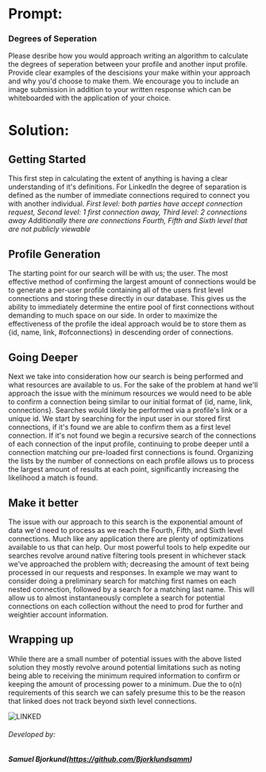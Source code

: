 # Prompt:
### Degrees of Seperation
Please desribe how you would approach writing an algorithm to calculate the degrees of seperation between your
profile and another input profile. Provide clear examples of the descisions your make within your approach and
why you'd choose to make them. We encourage you to include an image submission in addition to your written
response which can be whiteboarded with the application of your choice.

# Solution:

## Getting Started
This first step in calculating the extent of anything is having a clear understanding of it's definitions. For LinkedIn the degree of separation is defined as the number of immediate connections required to connect you with another individual.
*First level: both parties have accept connection request, Second level: 1 first connection away, Third level: 2 connections away*
*Additionally there are connections Fourth, Fifth and Sixth level that are not publicly viewable*

## Profile Generation
The starting point for our search will be with us; the user. The most effective method of confirming the largest amount of connections would be to generate a per-user profile containing all of the users first level connections and storing these directly in our database. This gives us the ability to immediately determine the entire pool of first connections without demanding to much space on our side. In order to maximize the effectiveness of the profile the ideal approach would be to store them as {id, name, link, #ofconnections} in descending order of connections.

## Going Deeper
Next we take into consideration how our search is being performed and what resources are available to us. For the sake of the problem at hand we'll approach the issue with the minimum resources we would need to be able to confirm a connection being similar to our initial format of {id, name, link, connections}. Searches would likely be performed via a profile's link or a unique id. We start by searching for the input user in our stored first connections, if it's found we are able to confirm them as a first level connection. If it's not found we begin a recursive search of the connections of each connection of the input profile, continuing to probe deeper until a connection matching our pre-loaded first connections is found. Organizing the lists by the number of connections on each profile allows us to process the largest amount of results at each point, significantly increasing the likelihood a match is found.

## Make it better
The issue with our approach to this search is the exponential amount of data we'd need to process as we reach the Fourth, Fifth, and Sixth level connections. Much like any application there are plenty of optimizations available to us that can help. Our most powerful tools to help expedite our searches revolve around native filtering tools present in whichever stack we've approached the problem with; decreasing the amount of text being processed in our requests and responses. In example we may want to consider doing a preliminary search for matching first names on each nested connection, followed by a search for a matching last name. This will allow us to almost instantaneously complete a search for potential connections on each collection without the need to prod for further and weightier account information.

## Wrapping up
While there are a small number of potential issues with the above listed solution they mostly revolve around potential limitations such as noting being able to receiving the minimum required information to confirm or keeping the amount of processing power to a minimum. Due the to o(n) requirements of this search we can safely presume this to be the reason that linked does not track beyond sixth level connections.

![LINKED](./LINKEDIN.PNG)

###### Developed by:
##### Samuel Bjorkund(https://github.com/Bjorklundsamm)
